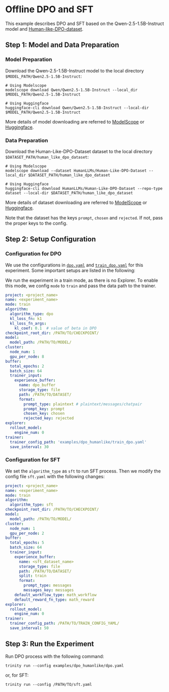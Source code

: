 # Offline DPO and SFT

This example describes DPO and SFT based on the Qwen-2.5-1.5B-Instruct model and [Human-like-DPO-dataset](https://huggingface.co/datasets/HumanLLMs/Human-Like-DPO-Dataset).

## Step 1: Model and Data Preparation

### Model Preparation

Download the Qwen-2.5-1.5B-Instruct model to the local directory `$MODEL_PATH/Qwen2.5-1.5B-Instruct`:

```shell
# Using Modelscope
modelscope download Qwen/Qwen2.5-1.5B-Instruct --local_dir $MODEL_PATH/Qwen2.5-1.5B-Instruct

# Using Huggingface
huggingface-cli download Qwen/Qwen2.5-1.5B-Instruct --local-dir $MODEL_PATH/Qwen2.5-1.5B-Instruct
```

More details of model downloading are referred to [ModelScope](https://modelscope.cn/docs/models/download) or [Huggingface](https://huggingface.co/docs/huggingface_hub/main/en/guides/cli).

### Data Preparation

Download the Human-Like-DPO-Dataset dataset to the local directory `$DATASET_PATH/human_like_dpo_dataset`:

```shell
# Using Modelscope
modelscope download --dataset HumanLLMs/Human-Like-DPO-Dataset --local_dir $DATASET_PATH/human_like_dpo_dataset

# Using Huggingface
huggingface-cli download HumanLLMs/Human-Like-DPO-Dataset --repo-type dataset --local-dir $DATASET_PATH/human_like_dpo_dataset
```

More details of dataset downloading are referred to [ModelScope](https://modelscope.cn/docs/datasets/download) or [Huggingface](https://huggingface.co/docs/huggingface_hub/main/en/guides/cli#download-a-dataset-or-a-space).

Note that the dataset has the keys `prompt`, `chosen` and `rejected`. If not, pass the proper keys to the config.

## Step 2: Setup Configuration

### Configuration for DPO

We use the configurations in [`dpo.yaml`](https://github.com/modelscope/Trinity-RFT/tree/main/examples/dpo_humanlike/dpo.yaml) and [`train_dpo.yaml`](https://github.com/modelscope/Trinity-RFT/tree/main/examples/dpo_humanlike/train_dpo.yaml) for this experiment. Some important setups are listed in the following:

We run the experiment in a train mode, as there is no Explorer. To enable this mode, we config `mode` to `train` and pass the data path to the trainer.

```yaml
project: <project_name>
name: <experiment_name>
mode: train
algorithm:
  algorithm_type: dpo
  kl_loss_fn: k1
  kl_loss_fn_args:
    kl_coef: 0.1  # value of beta in DPO
checkpoint_root_dir: /PATH/TO/CHECKPOINT/
model:
  model_path: /PATH/TO/MODEL/
cluster:
  node_num: 1
  gpu_per_node: 8
buffer:
  total_epochs: 2
  batch_size: 64
  trainer_input:
    experience_buffer:
      name: dpo_buffer
      storage_type: file
      path: /PATH/TO/DATASET/
      format:
        prompt_type: plaintext # plaintext/messages/chatpair
        prompt_key: prompt
        chosen_key: chosen
        rejected_key: rejected
explorer:
  rollout_model:
    engine_num: 0
trainer:
  trainer_config_path: 'examples/dpo_humanlike/train_dpo.yaml'
  save_interval: 30
```

### Configuration for SFT

We set the `algorithm_type` as `sft` to run SFT process.
Then we modify the config file `sft.yaml` with the following changes:

```yaml
project: <project_name>
name: <experiment_name>
mode: train
algorithm:
  algorithm_type: sft
checkpoint_root_dir: /PATH/TO/CHECKPOINT/
model:
  model_path: /PATH/TO/MODEL/
cluster:
  node_num: 1
  gpu_per_node: 2
buffer:
  total_epochs: 5
  batch_size: 64
  trainer_input:
    experience_buffer:
      name: <sft_dataset_name>
      storage_type: file
      path: /PATH/TO/DATASET/
      split: train
      format:
        prompt_type: messages
        messages_key: messages
    default_workflow_type: math_workflow
    default_reward_fn_type: math_reward
explorer:
  rollout_model:
    engine_num: 0
trainer:
  trainer_config_path: /PATH/TO/TRAIN_CONFIG_YAML/
  save_interval: 50
```

## Step 3: Run the Experiment

Run DPO process with the following command:

```shell
trinity run --config examples/dpo_humanlike/dpo.yaml
```
or, for SFT:

```shell
trinity run --config /PATH/TO/sft.yaml
```
